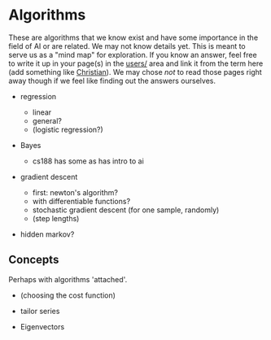 # Algorithms

These are algorithms that we know exist and have some importance in
the field of AI or are related. We may not know details yet. This is
meant to serve us as a "mind map" for exploration. If you know an
answer, feel free to write it up in your page(s) in the
[users/](users/) area and link it from the term here (add something
like [Christian](users/Christian.md)). We may chose *not* to read
those pages right away though if we feel like finding out the answers
ourselves.


* regression
  * linear
  * general?
  * (logistic regression?)

* Bayes
  * cs188 has some  as has intro to ai

* gradient descent
  * first: newton's algorithm?
  * with differentiable functions?
  * stochastic gradient descent  (for one sample, randomly)
  * (step lengths)

* hidden markov?


## Concepts

Perhaps with algorithms 'attached'.

* (choosing the cost function)

* tailor series

* Eigenvectors
